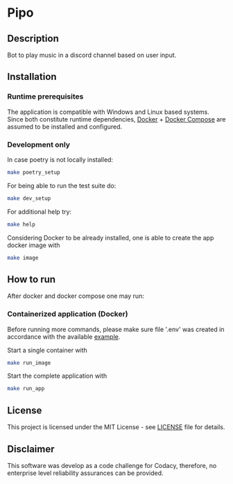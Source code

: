 # Pipo

## Description
Bot to play music in a discord channel based on user input.

## Installation

### Runtime prerequisites
The application is compatible with Windows and Linux based systems.
Since both constitute runtime dependencies, [Docker](https://docs.docker.com/engine/install/) + [Docker Compose](https://docs.docker.com/compose/install/) are assumed to be installed and configured.

### Development only
In case poetry is not locally installed:
```bash
make poetry_setup
```
For being able to run the test suite do:
```bash
make dev_setup
```

For additional help try:
```bash
make help
```

Considering Docker to be already installed, one is able to create the app docker image with
```bash
make image
```

## How to run
After docker and docker compose one may run:

### Containerized application (Docker)
Before running more commands, please make sure file '.env' was created in accordance with the available [example](.env.example).

Start a single container with
```bash
make run_image
```

Start the complete application with
```bash
make run_app
```

## License
This project is licensed under the MIT License - see [LICENSE](LICENSE) file for details.

## Disclaimer
This software was develop as a code challenge for Codacy, therefore,
no enterprise level reliability assurances can be provided.
